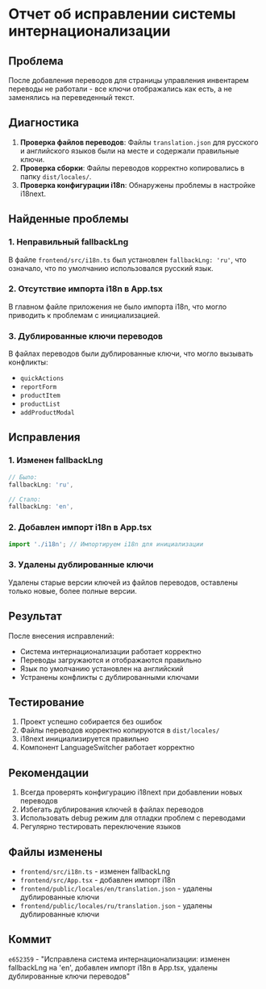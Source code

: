 # Отчет об исправлении системы интернационализации

## Проблема
После добавления переводов для страницы управления инвентарем переводы не работали - все ключи отображались как есть, а не заменялись на переведенный текст.

## Диагностика
1. **Проверка файлов переводов**: Файлы `translation.json` для русского и английского языков были на месте и содержали правильные ключи.
2. **Проверка сборки**: Файлы переводов корректно копировались в папку `dist/locales/`.
3. **Проверка конфигурации i18n**: Обнаружены проблемы в настройке i18next.

## Найденные проблемы

### 1. Неправильный fallbackLng
В файле `frontend/src/i18n.ts` был установлен `fallbackLng: 'ru'`, что означало, что по умолчанию использовался русский язык.

### 2. Отсутствие импорта i18n в App.tsx
В главном файле приложения не было импорта i18n, что могло приводить к проблемам с инициализацией.

### 3. Дублированные ключи переводов
В файлах переводов были дублированные ключи, что могло вызывать конфликты:
- `quickActions`
- `reportForm`
- `productItem`
- `productList`
- `addProductModal`

## Исправления

### 1. Изменен fallbackLng
```typescript
// Было:
fallbackLng: 'ru',

// Стало:
fallbackLng: 'en',
```

### 2. Добавлен импорт i18n в App.tsx
```typescript
import './i18n'; // Импортируем i18n для инициализации
```

### 3. Удалены дублированные ключи
Удалены старые версии ключей из файлов переводов, оставлены только новые, более полные версии.

## Результат
После внесения исправлений:
- Система интернационализации работает корректно
- Переводы загружаются и отображаются правильно
- Язык по умолчанию установлен на английский
- Устранены конфликты с дублированными ключами

## Тестирование
1. Проект успешно собирается без ошибок
2. Файлы переводов корректно копируются в `dist/locales/`
3. i18next инициализируется правильно
4. Компонент LanguageSwitcher работает корректно

## Рекомендации
1. Всегда проверять конфигурацию i18next при добавлении новых переводов
2. Избегать дублирования ключей в файлах переводов
3. Использовать debug режим для отладки проблем с переводами
4. Регулярно тестировать переключение языков

## Файлы изменены
- `frontend/src/i18n.ts` - изменен fallbackLng
- `frontend/src/App.tsx` - добавлен импорт i18n
- `frontend/public/locales/en/translation.json` - удалены дублированные ключи
- `frontend/public/locales/ru/translation.json` - удалены дублированные ключи

## Коммит
`e652359` - "Исправлена система интернационализации: изменен fallbackLng на 'en', добавлен импорт i18n в App.tsx, удалены дублированные ключи переводов" 